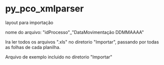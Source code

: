 # py_pco_xmlparser

layout para importação

nome do arquivo:
"idProcesso"_"DataMovimentação DDMMAAAA"

Ira ler todos os arquivos ".xls" no diretorio "Importar", passando por todas as folhas de cada planilha.

Arquivo de exemplo incluido no diretorio "Importar"
